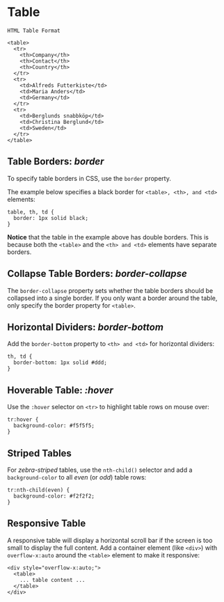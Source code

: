 # Table
```
HTML Table Format

<table>
  <tr>
    <th>Company</th>
    <th>Contact</th>
    <th>Country</th>
  </tr>
  <tr>
    <td>Alfreds Futterkiste</td>
    <td>Maria Anders</td>
    <td>Germany</td>
  </tr>
  <tr>
    <td>Berglunds snabbköp</td>
    <td>Christina Berglund</td>
    <td>Sweden</td>
  </tr>
</table>
```

## Table Borders: _border_
To specify table borders in CSS, use the `border` property.

The example below specifies a black border for `<table>, <th>, and <td>` elements:
```
table, th, td {
  border: 1px solid black;
}
```
**Notice** that the table in the example above has double borders. This is because both the `<table>` and the `<th> and <td>` elements have separate borders.

## Collapse Table Borders: _border-collapse_
The `border-collapse` property sets whether the table borders should be collapsed into a single border. If you only want a border around the table, only specify the border property for `<table>`.

## Horizontal Dividers: _border-bottom_
Add the `border-bottom` property to `<th> and <td>` for horizontal dividers:
```
th, td {
  border-bottom: 1px solid #ddd;
}
```

## Hoverable Table: _:hover_
Use the `:hover` selector on `<tr>` to highlight table rows on mouse over:
```
tr:hover {
  background-color: #f5f5f5;
}
```

## Striped Tables
For _zebra-striped_ tables, use the `nth-child()` selector and add a `background-color` to all _even_ (or _odd_) table rows:
```
tr:nth-child(even) {
  background-color: #f2f2f2;
}
```

## Responsive Table
A responsive table will display a horizontal scroll bar if the screen is too small to display the full content. Add a container element (like `<div>`) with `overflow-x:auto` around the `<table>` element to make it responsive:
```
<div style="overflow-x:auto;">
  <table>
    ... table content ...
  </table>
</div>
```





